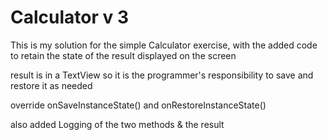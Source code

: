 # Calculator v 3

This is my solution for the simple Calculator exercise, with the
added code to retain the state of the result displayed on the screen

result is in a TextView so it is the programmer's responsibility to save
and restore it as needed

override 
onSaveInstanceState()
and
onRestoreInstanceState()

also
added Logging of the two methods & the result
